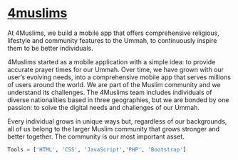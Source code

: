 <h1><a targer="_blank" href="4muslims.epizy.com">4muslims</a></h1>

<p>At 4Muslims, we build a mobile app that offers comprehensive religious, lifestyle and community features to the Ummah, to continuously inspire them to be better individuals.

4Muslims started as a mobile application with a simple idea: to provide accurate prayer times for our Ummah. Over time, we have grown with our user’s evolving needs, into a comprehensive mobile app that serves millions of users around the world. We are part of the Muslim community and we understand its challenges. The 4Muslims team includes individuals of diverse nationalities based in three geographies, but we are bonded by one passion: to solve the digital needs and challenges of our Ummah.

Every individual grows in unique ways but, regardless of our backgrounds, all of us belong to the larger Muslim community that grows stronger and better together. The community is our most important asset.</p>

```Python
Tools = ['HTML', 'CSS', 'JavaScript','PHP', 'Bootstrap']
```
